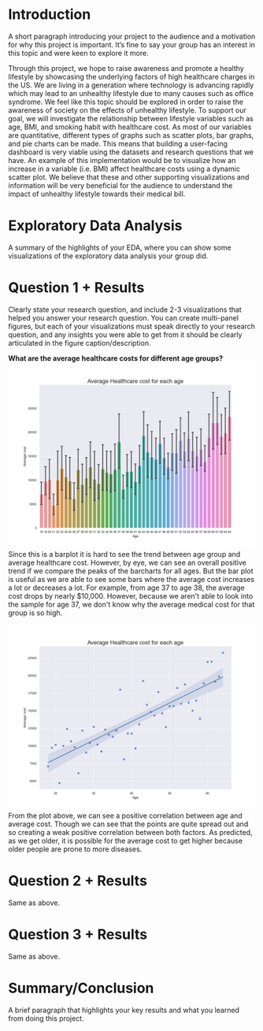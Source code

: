 # Introduction 
A short paragraph introducing your project to the audience and a motivation for why this project is important. It’s fine to say your group has an interest in this topic and were keen to explore it more.

Through this project, we hope to raise awareness and promote a healthy lifestyle by showcasing the underlying factors of high healthcare charges in the US. We are living in a generation where technology is advancing rapidly which may lead to an unhealthy lifestyle due to many causes such as office syndrome. We feel like this topic should be explored in order to raise the awareness of society on the effects of unhealthy lifestyle. To support our goal, we will investigate the relationship between lifestyle variables such as age, BMI, and smoking habit with healthcare cost. As most of our variables are quantitative, different types of graphs such as scatter plots, bar graphs, and pie charts can be made. This means that building a user-facing dashboard is very viable using the datasets and research questions that we have. An example of this implementation would be to visualize how an increase in a variable (i.e. BMI) affect healthcare costs using a dynamic scatter plot. We believe that these and other supporting visualizations and information will be very beneficial for the audience to understand the impact of unhealthy lifestyle towards their medical bill.

# Exploratory Data Analysis 
A summary of the highlights of your EDA, where you can show some visualizations of the exploratory data analysis your group did.

# Question 1 + Results 
Clearly state your research question, and include 2-3 visualizations that helped you answer your research question. You can create multi-panel figures, but each of your visualizations must speak directly to your research question, and any insights you were able to get from it should be clearly articulated in the figure caption/description.

**What are the average healthcare costs for different age groups?**
![](images/Amierq1barplot.png) 
Since this is a barplot it is hard to see the trend between age group and average healthcare cost. However, by eye, we can see an overall positive trend if we compare the peaks of the barcharts for all ages. But the bar plot is useful as we are able to see some bars where the average cost increases a lot or decreases a lot. For example, from age 37 to age 38, the average cost drops by nearly $10,000. However, because we aren't able to look into the sample for age 37, we don't know why the average medical cost for that group is so high.

![](images/Amierq1regplot.png)
From the plot above, we can see a positive correlation between age and average cost. Though we can see that the points are quite spread out and so creating a weak positive correlation between both factors. As predicted, as we get older, it is possible for the average cost to get higher because older people are prone to more diseases.

# Question 2 + Results 
Same as above.

# Question 3 + Results 
Same as above.

# Summary/Conclusion 
A brief paragraph that highlights your key results and what you learned from doing this project.